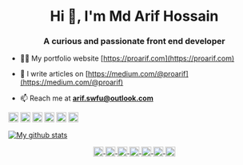<h1 align="center">Hi 👋, I'm Md Arif Hossain</h1>
<h3 align="center">A curious and passionate front end developer</h3>

- 👨‍💻 My portfolio website [https://proarif.com](https://proarif.com)

- 📝 I write articles on [https://medium.com/@proarif](https://medium.com/@proarif)

- 📫 Reach me at **arif.swfu@outlook.com**

<p align="left">
  <img src="https://konpa.github.io/devicon/devicon.git/icons/html5/html5-original-wordmark.svg" alt="html5" width="20" height="20"/>
  <img src="https://konpa.github.io/devicon/devicon.git/icons/css3/css3-original-wordmark.svg" alt="css3" width="20" height="20"/>
  <img src="https://konpa.github.io/devicon/devicon.git/icons/bootstrap/bootstrap-plain.svg" alt="bootstrap" width="20" height="20"/>
  <img src="https://konpa.github.io/devicon/devicon.git/icons/javascript/javascript-original.svg" alt="javascript" width="20" height="20"/>
  <img src="https://konpa.github.io/devicon/devicon.git/icons/react/react-original-wordmark.svg" alt="react" width="20" height="20"/>
  <img src="https://konpa.github.io/devicon/devicon.git/icons/nodejs/nodejs-original-wordmark.svg" alt="nodejs" width="20" height="20"/>
</p>


[![My github stats](https://github-readme-stats.vercel.app/api?username=arifpro)](https://github.com/anuraghazra/github-readme-stats)

<p align="center">
  <a href="https://twitter.com/proarifBD" target="blank">
    <img align="center" src="https://cdn.jsdelivr.net/npm/simple-icons@3.0.1/icons/twitter.svg" alt="proarifBD" height="20" width="20" />
  </a>
  <a href="https://www.facebook.com/proarif0" target="blank">
    <img align="center" src="https://cdn.jsdelivr.net/npm/simple-icons@3.0.1/icons/facebook.svg" alt="proarif0" height="20" width="20" />
  </a>
  <a href="https://linkedin.com/in/proarif" target="blank">
    <img align="center" src="https://cdn.jsdelivr.net/npm/simple-icons@3.0.1/icons/linkedin.svg" alt="proarif" height="20" width="20" />
  </a>
  <a href="https://gitlab.com/arifpro" target="blank">
    <img align="center" src="https://cdn.jsdelivr.net/npm/simple-icons@3.0.1/icons/gitlab.svg" alt="arifpro" height="20" width="20" />
  </a>
  <a href="https://medium.com/@proarif" target="blank">
    <img align="center" src="https://cdn.jsdelivr.net/npm/simple-icons@3.0.1/icons/medium.svg" alt="proarif" height="20" width="20" />
  </a>
  <a href="mailto:arif.swfu@outlook.com" target="blank">
    <img align="center" src="https://cdn.jsdelivr.net/npm/simple-icons@3.0.1/icons/gmail.svg" alt="email" height="20" width="20" />
  </a>
  <a href="https://dev.to/proarif" target="blank">
    <img align="center" src="https://cdn.jsdelivr.net/npm/simple-icons@3.0.1/icons/dev-dot-to.svg" alt="proarif" height="20" width="20" />
  </a>
</p>
